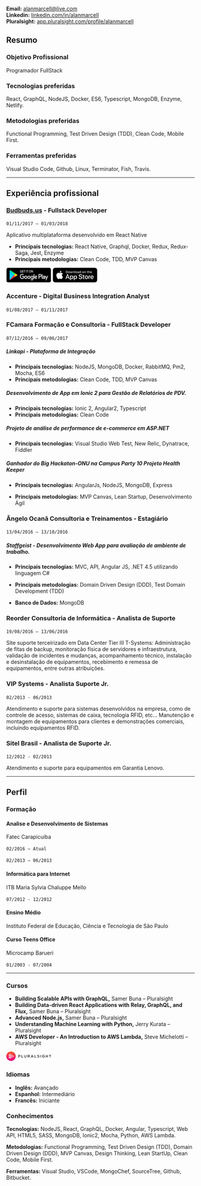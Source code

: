**Email:** [alanmarcell@live.com](mailto:alanmarcell@live.com)  
**Linkedin:** [linkedin.com/in/alanmarcell](https://linkedin.com/in/alanmarcell)  
**Pluralsight:** [app.pluralsight.com/profile/alanmarcell](app.pluralsight.com/profile/alanmarcell)

## Resumo

### Objetivo Profissional

Programador FullStack

### Tecnologias preferidas

React, GraphQL, NodeJS, Docker, ES6, Typescript, MongoDB, Enzyme, Netlify.

### Metodologias preferidas

Functional Programming, Test Driven Design (TDD), Clean Code, Mobile First.

### Ferramentas preferidas

Visual Studio Code, Github, Linux, Terminator, Fish, Travis.

---

## Experiência profissional

### **[Budbuds.us](http://budbuds.us/)** - Fullstack Developer

`01/11/2017 – 01/03/2018`

Aplicativo multiplataforma desenvolvido em React Native

* **Principais tecnologias:** React Native, Graphql, Docker, Redux, Redux-Saga, Jest, Enzyme
* **Principais metodologias:** Clean Code, TDD, MVP Canvas

[![alt text](assets/google-play-badge.png 'Android')](https://play.google.com/store/apps/details?id=us.budbuds)
[![alt text](assets/apple-store-badge.png 'iOS')](https://itunes.apple.com/us/app/budbuds-us/id1112825348)

### **Accenture** - Digital Business Integration Analyst

`01/08/2017 – 01/11/2017`

### **FCamara Formação e Consultoria** - FullStack Developer

`07/12/2016 – 09/06/2017`

##### Linkapi - Plataforma de Integração

* **Principais tecnologias:** NodeJS, MongoDB, Docker, RabbitMQ, Pm2, Mocha, ES6
* **Principais metodologias:** Clean Code, TDD, MVP Canvas

##### Desenvolvimento de App em Ionic 2 para Gestão de Relatórios de PDV.

* **Principais tecnologias:** Ionic 2, Angular2, Typescript
* **Principais metodologias:** Clean Code

##### Projeto de análise de performance de e-commerce em ASP.NET

* **Principais tecnologias:** Visual Studio Web Test, New Relic, Dynatrace, Fiddler

##### Ganhador do Big Hackaton-ONU na Campus Party 10 Projeto Health Keeper

* **Principais tecnologias:** AngularJs, NodeJS, MongoDB, Express

* **Principais metodologias:** MVP Canvas, Lean Startup, Desenvolvimento Ágil

### **Ângelo Ocanã Consultoria e Treinamentos** - Estagiário

`13/04/2016 – 13/10/2016`

##### Staffgeist - Desenvolvimento Web App para avaliação de ambiente de trabalho.

* **Principais tecnologias:** MVC, API, Angular JS, .NET 4.5 utilizando linguagem C#

* **Principais metodologias:** Domain Driven Design (DDD), Test Domain Development (TDD)

* **Banco de Dados:** MongoDB

### **Reorder Consultoria de Informática** - Analista de Suporte

`19/08/2016 – 13/06/2016`

Site suporte terceirizado em Data Center Tier III T-Systems: Administração de fitas de backup, monitoração física de servidores e infraestrutura, validação de incidentes e mudanças, acompanhamento técnico, instalação e desinstalação de equipamentos, recebimento e remessa de equipamentos, entre outras atribuições.

### **VIP Systems** - Analista Suporte Jr.

`02/2013 - 06/2013`

Atendimento e suporte para sistemas desenvolvidos na empresa, como de controle de acesso, sistemas de caixa, tecnologia RFID, etc... Manutenção e montagem de equipamentos para clientes e demonstrações comerciais, incluindo equipamentos RFID.

### **Sitel Brasil** - Analista de Suporte Jr.

`12/2012 - 02/2013`

Atendimento e suporte para equipamentos em Garantia Lenovo.

---

## Perfil

### Formação

#### **Analise e Desenvolvimento de Sistemas**

Fatec Carapicuiba

`02/2016 – Atual`

`02/2013 – 06/2013`

#### **Informática para Internet**

ITB Maria Sylvia Chaluppe Mello

`07/2012 - 12/2012`

#### **Ensino Médio**

Instituto Federal de Educação, Ciência e Tecnologia de São Paulo

#### **Curso Teens Office**

Microcamp Barueri

`01/2003 - 07/2004`

---

### Cursos

* **Building Scalable APIs with GraphQL,** Samer Buna – Pluralsight
* **Building Data-driven React Applications with Relay, GraphQL, and Flux,** Samer Buna – Pluralsight
* **Advanced Node.js,** Samer Buna – Pluralsight
* **Understanding Machine Learning with Python,** Jerry Kurata – Pluralsight
* **AWS Developer - An Introduction to AWS Lambda,** Steve Michelotti – Pluralsight

[![alt text](assets/pluralsight.png 'Pluralsight')](https://app.pluralsight.com/profile/alanmarcell)

### Idiomas

* **Inglês:** Avançado
* **Espanhol:** Intermediário
* **Francês:** Iniciante

### Conhecimentos

**Tecnologias:**
NodeJS, React, GraphQL, Docker, Angular, Typescript, Web API, HTML5, SASS, MongoDB, Ionic2, Mocha, Python, AWS Lambda.

**Metodologias:**
Functional Programming, Test Driven Design (TDD), Domain Driven Design (DDD), MVP Canvas, Design Thinking, Lean StartUp, Clean Code, Mobile First.

**Ferramentas:**
Visual Studio, VSCode, MongoChef, SourceTree, Github, Bitbucket.
